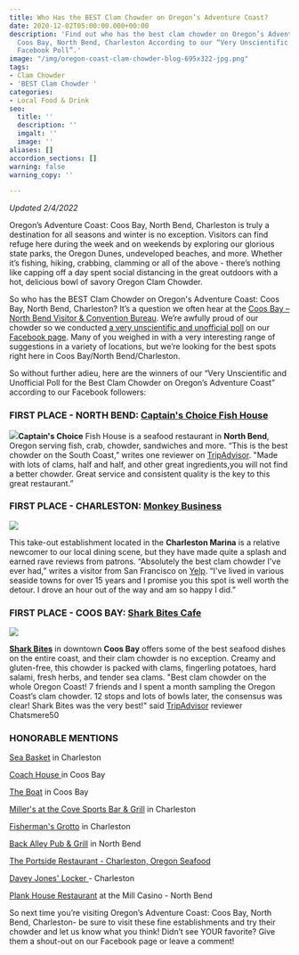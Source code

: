 ```yaml
---
title: Who Has the BEST Clam Chowder on Oregon’s Adventure Coast?
date: 2020-12-02T05:00:00.000+00:00
description: 'Find out who has the best clam chowder on Oregon’s Adventure Coast:
  Coos Bay, North Bend, Charleston According to our “Very Unscientific and Unofficial
  Facebook Poll”.'
image: "/img/oregon-coast-clam-chowder-blog-695x322-jpg.png"
tags:
- Clam Chowder
- 'BEST Clam Chowder '
categories:
- Local Food & Drink
seo:
  title: ''
  description: ''
  imgalt: ''
  image: ''
aliases: []
accordion_sections: []
warning: false
warning_copy: ''

---
```

_Updated 2/4/2022_

Oregon’s Adventure Coast: Coos Bay, North Bend, Charleston is truly a destination for all seasons and winter is no exception. Visitors can find refuge here during the week and on weekends by exploring our glorious state parks, the Oregon Dunes, undeveloped beaches, and more. Whether it’s fishing, hiking, crabbing, clamming or all of the above - there’s nothing like capping off a day spent social distancing in the great outdoors with a hot, delicious bowl of savory Oregon Clam Chowder.

So who has the BEST Clam Chowder on Oregon's Adventure Coast: Coos Bay, North Bend, Charleston? It’s a question we often hear at the [Coos Bay – North Bend Visitor & Convention Bureau](https://www.oregonsadventurecoast.com/). We’re awfully proud of our chowder so we conducted [a very unscientific and unofficial poll](https://www.facebook.com/OregonsAdventureCoast/photos/a.207518371691/10158851577771692/) on our [Facebook page](https://www.facebook.com/OregonsAdventureCoast). Many of you weighed in with a very interesting range of suggestions in a variety of locations, but we’re looking for the best spots right here in Coos Bay/North Bend/Charleston.

So without further adieu, here are the winners of our “Very Unscientific and Unofficial Poll for the Best Clam Chowder on Oregon’s Adventure Coast” according to our Facebook followers:

### FIRST PLACE - NORTH BEND: [**Captain's Choice Fish House**](https://www.captainschoicefishhouse.com/)

![](/img/oregon-coast-clam-chowder-blog-695x322-jpg-1.png)**Captain's Choice** Fish House is a seafood restaurant in **North Bend**, Oregon serving fish, crab, chowder, sandwiches and more. “This is the best chowder on the South Coast,” writes one reviewer on [TripAdvisor](https://www.tripadvisor.com/ShowUserReviews-g51993-d2214220-r728573480-Captain_s_Choice_Family_Fish_House-North_Bend_Oregon.html). "Made with lots of clams, half and half, and other great ingredients,you will not find a better chowder. Great service and consistent quality is the key to this great restaurant.”

### FIRST PLACE - CHARLESTON: [**Monkey Business**](https://www.facebook.com/MonkeyBusinessFoodToGo/)

![](/img/monkey-business-charlestonor-clam-chowder-blog-695x322-jpg.png)

This take-out establishment located in the **Charleston Marina** is a relative newcomer to our local dining scene, but they have made quite a splash and earned rave reviews from patrons. “Absolutely the best clam chowder I've ever had,” writes a visitor from San Francisco on [Yelp](https://www.yelp.com/biz/monkey-business-food-to-go-coos-bay-2). “I've lived in various seaside towns for over 15 years and I promise you this spot is well worth the detour. I drove an hour out of the way and am so happy I did.”

### FIRST PLACE - COOS BAY: [**Shark Bites Cafe**](http://www.sharkbites.cafe/)

![](/img/shark-bites-chowder-cropped.jpg)

[**Shark Bites**](http://www.sharkbites.cafe/) in downtown **Coos Bay** offers some of the best seafood dishes on the entire coast, and their clam chowder is no exception. Creamy and gluten-free, this chowder is packed with clams, fingerling potatoes, hard salami, fresh herbs, and tender sea clams. "Best clam chowder on the whole Oregon Coast! 7 friends and I spent a month sampling the Oregon Coast’s clam chowder. 12 stops and lots of bowls later, the consensus was clear! Shark Bites was the very best!" said [TripAdvisor](https://www.tripadvisor.com/Restaurant_Review-g51813-d1208886-Reviews-Sharkbites-Coos_Bay_Oregon.html) reviewer Chatsmere50

### HONORABLE MENTIONS

[Sea Basket](https://www.facebook.com/Sea-Basket-143134055733251/) in Charleston

[Coach House ](https://www.thecoachhousecoosbayor.com/)in Coos Bay

[The Boat](https://www.facebook.com/The-Boat-1658642967582777/) in Coos Bay

[Miller's at the Cove Sports Bar & Grill](https://www.millersatthecove.rocks/) in Charleston

[Fisherman's Grotto](https://www.fishermansgrottoinc.com/) in Charleston

[Back Alley Pub & Grill](https://northbendlanes.com/Back-Alley-Pub-Grill) in North Bend

[The Portside Restaurant - Charleston, Oregon Seafood](https://www.facebook.com/PortsideRestaurant/)

[Davey Jones' Locker ](https://www.facebook.com/Davey-Jones-Locker-275312836004/)- Charleston

[Plank House Restaurant](https://www.themillcasino.com/dining-bars/) at the Mill Casino - North Bend

So next time you’re visiting Oregon’s Adventure Coast: Coos Bay, North Bend, Charleston- be sure to visit these fine establishments and try their chowder and let us know what you think! Didn’t see YOUR favorite? Give them a shout-out on our Facebook page or leave a comment!